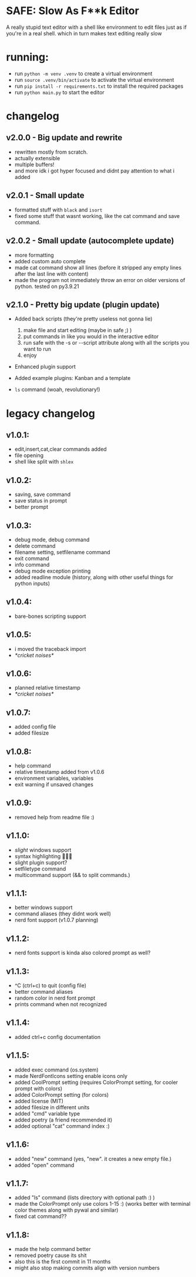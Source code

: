 # SAFE: Slow As F\*\*k Editor

A really stupid text editor with a shell like environment to edit files just as if you're in a real shell. which in turn makes text editing really slow

# running:
* run `python -m venv .venv` to create a virtual environment
* run `source .venv/bin/activate` to activate the virtual environment
* run `pip install -r requirements.txt` to install the required packages
* run `python main.py` to start the editor

# changelog

## v2.0.0 - Big update and rewrite
* rewritten mostly from scratch.
* actually extensible
* multiple buffers!
* and more idk i got hyper focused and didnt pay attention to what i added

## v2.0.1 - Small update
* formatted stuff with `black` and `isort`
* fixed some stuff that wasnt working, like the cat command and save command.

## v2.0.2 - Small update (autocomplete update)
* more formatting
* added custom auto complete
* made cat command show all lines (before it stripped any empty lines after the last line with content)
* made the program not immediately throw an error on older versions of python. tested on py3.9.21

## v2.1.0 - Pretty big update (plugin update)
* Added back scripts (they're pretty useless not gonna lie)

    1. make file and start editing (maybe in safe ;) )
    2. put commands in like you would in the interactive editor
    3. run safe with the -s or --script attribute along with all the scripts you want to run
    4. enjoy

* Enhanced plugin support
* Added example plugins: Kanban and a template
* `ls` command (woah, revolutionary!)


# legacy changelog

## v1.0.1:
* edit,insert,cat,clear commands added
* file opening
* shell like split with `shlex`

## v1.0.2:
* saving, save command
* save status in prompt
* better prompt

## v1.0.3:
* debug mode, debug command
* delete command
* filename setting, setfilename command
* exit command
* info command
* debug mode exception printing
* added readline module (history, along with other useful things for python inputs)

## v1.0.4:
* bare-bones scripting support

## v1.0.5:
* i moved the traceback import
* *\*cricket noises\**

## v1.0.6:
* planned relative timestamp
* *\*cricket noises\**

## v1.0.7:
* added config file
* added filesize

## v1.0.8:
* help command
* relative timestamp added from v1.0.6
* environment variables, variables
* exit warning if unsaved changes

## v1.0.9:
* removed help from readme file :)

## v1.1.0:
* *slight* windows support
* syntax highlighting 🥳🥳🥳
* slight plugin support?
* setfiletype command
* multicommand support (&& to split commands.)

## v1.1.1:
* better windows support
* command aliases (they didnt work well)
* nerd font support (v1.0.7 planning)

## v1.1.2:
* nerd fonts support is kinda also colored prompt as well?

## v1.1.3:
* ^C (ctrl+c) to quit (config file)
* better command aliases
* random color in nerd font prompt
* prints command when not recognized

## v1.1.4:
* added ctrl+c config documentation

## v1.1.5:
* added exec command (os.system)
* made NerdFontIcons setting enable icons only
* added CoolPrompt setting (requires ColorPrompt setting, for cooler prompt with colors)
* added ColorPrompt setting (for colors)
* added license (MIT)
* added filesize in different units
* added "cmd" variable type
* added poetry (a friend recommended it)
* added optional "cat" command index :)

## v1.1.6:
* added "new" command (yes, "new". it creates a new empty file.)
* added "open" command

## v1.1.7:
* added "ls" command (lists directory with optional path :) )
* made the ColorPrompt only use colors 1-15 :) (works better with terminal color themes along with pywal and similar)
* fixed cat command??

## v1.1.8:
* made the help command better
* removed poetry cause its shit
* also this is the first commit in 11 months
* might also stop making commits align with version numbers
